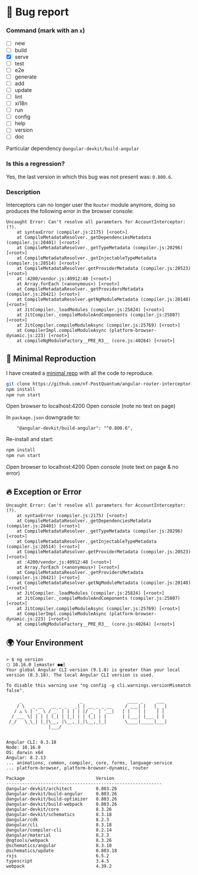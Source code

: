# 🐞 Bug report

### Command (mark with an `x`)
<!-- Can you pin-point the command or commands that are effected by this bug? -->
<!-- ✍️edit: -->

- [ ] new
- [ ] build
- [x] serve
- [ ] test
- [ ] e2e
- [ ] generate
- [ ] add
- [ ] update
- [ ] lint
- [ ] xi18n
- [ ] run
- [ ] config
- [ ] help
- [ ] version
- [ ] doc

Particular dependency `@angular-devkit/build-angular`

### Is this a regression?
Yes, the last version in which this bug was not present was: `0.800.6`.

### Description
Interceptors can no longer user the `Router` module anymore, doing so produces the following error in the browser console:
```
Uncaught Error: Can't resolve all parameters for AccountInterceptor: (?).
    at syntaxError (compiler.js:2175) [<root>]
    at CompileMetadataResolver._getDependenciesMetadata (compiler.js:20401) [<root>]
    at CompileMetadataResolver._getTypeMetadata (compiler.js:20296) [<root>]
    at CompileMetadataResolver._getInjectableTypeMetadata (compiler.js:20514) [<root>]
    at CompileMetadataResolver.getProviderMetadata (compiler.js:20523) [<root>]
    at :4200/vendor.js:40912:48 [<root>]
    at Array.forEach (<anonymous>) [<root>]
    at CompileMetadataResolver._getProvidersMetadata (compiler.js:20421) [<root>]
    at CompileMetadataResolver.getNgModuleMetadata (compiler.js:20148) [<root>]
    at JitCompiler._loadModules (compiler.js:25824) [<root>]
    at JitCompiler._compileModuleAndComponents (compiler.js:25807) [<root>]
    at JitCompiler.compileModuleAsync (compiler.js:25769) [<root>]
    at CompilerImpl.compileModuleAsync (platform-browser-dynamic.js:223) [<root>]
    at compileNgModuleFactory__PRE_R3__ (core.js:40264) [<root>]
```


## 🔬 Minimal Reproduction
I have created a [minimal repo](https://github.com/nf-PostQuantum/angular-router-interceptor-bug) with all the code to reproduce.

```sh
git clone https://github.com/nf-PostQuantum/angular-router-interceptor-bug.git
npm install
npm run start
```
Open browser to localhost:4200
Open console (note no text on page)

In `package.json` downgrade to:
```
    "@angular-devkit/build-angular": "^0.800.6",
```
Re-install and start:
```sh
npm install
npm run start
```
Open browser to localhost:4200
Open console (note text on page & no error)

## 🔥 Exception or Error
```
Uncaught Error: Can't resolve all parameters for AccountInterceptor: (?).
    at syntaxError (compiler.js:2175) [<root>]
    at CompileMetadataResolver._getDependenciesMetadata (compiler.js:20401) [<root>]
    at CompileMetadataResolver._getTypeMetadata (compiler.js:20296) [<root>]
    at CompileMetadataResolver._getInjectableTypeMetadata (compiler.js:20514) [<root>]
    at CompileMetadataResolver.getProviderMetadata (compiler.js:20523) [<root>]
    at :4200/vendor.js:40912:48 [<root>]
    at Array.forEach (<anonymous>) [<root>]
    at CompileMetadataResolver._getProvidersMetadata (compiler.js:20421) [<root>]
    at CompileMetadataResolver.getNgModuleMetadata (compiler.js:20148) [<root>]
    at JitCompiler._loadModules (compiler.js:25824) [<root>]
    at JitCompiler._compileModuleAndComponents (compiler.js:25807) [<root>]
    at JitCompiler.compileModuleAsync (compiler.js:25769) [<root>]
    at CompilerImpl.compileModuleAsync (platform-browser-dynamic.js:223) [<root>]
    at compileNgModuleFactory__PRE_R3__ (core.js:40264) [<root>]
```


## 🌍 Your Environment
```
> $ ng version                                                                                                                                                                                                                                          ⬡ 10.16.0 [±master ●●]
Your global Angular CLI version (9.1.0) is greater than your local
version (8.3.18). The local Angular CLI version is used.

To disable this warning use "ng config -g cli.warnings.versionMismatch false".

     _                      _                 ____ _     ___
    / \   _ __   __ _ _   _| | __ _ _ __     / ___| |   |_ _|
   / △ \ | '_ \ / _` | | | | |/ _` | '__|   | |   | |    | |
  / ___ \| | | | (_| | |_| | | (_| | |      | |___| |___ | |
 /_/   \_\_| |_|\__, |\__,_|_|\__,_|_|       \____|_____|___|
                |___/
    

Angular CLI: 8.3.18
Node: 10.16.0
OS: darwin x64
Angular: 8.2.13
... animations, common, compiler, core, forms, language-service
... platform-browser, platform-browser-dynamic, router

Package                           Version
-----------------------------------------------------------
@angular-devkit/architect         0.803.26
@angular-devkit/build-angular     0.803.26
@angular-devkit/build-optimizer   0.803.26
@angular-devkit/build-webpack     0.803.26
@angular-devkit/core              8.3.26
@angular-devkit/schematics        8.3.18
@angular/cdk                      8.2.3
@angular/cli                      8.3.18
@angular/compiler-cli             8.2.14
@angular/material                 8.2.3
@ngtools/webpack                  8.3.26
@schematics/angular               8.3.18
@schematics/update                0.803.18
rxjs                              6.5.2
typescript                        3.4.5
webpack                           4.39.2
```
